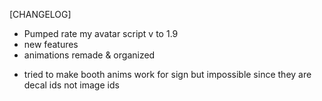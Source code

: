 [CHANGELOG]

+ Pumped rate my avatar script v to 1.9
+ new features
+ animations remade & organized
- tried to make booth anims work for sign but impossible since they are decal ids not image ids
